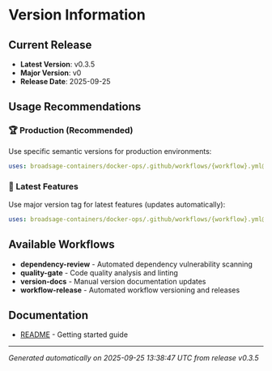 # Version Information

## Current Release

- **Latest Version**: v0.3.5
- **Major Version**: v0
- **Release Date**: 2025-09-25

## Usage Recommendations

### 🏆 Production (Recommended)

Use specific semantic versions for production environments:

```yaml
uses: broadsage-containers/docker-ops/.github/workflows/{workflow}.yml@v0.3.5
```

### 🚀 Latest Features

Use major version tag for latest features (updates automatically):

```yaml
uses: broadsage-containers/docker-ops/.github/workflows/{workflow}.yml@v0
```

## Available Workflows

- **dependency-review** - Automated dependency vulnerability scanning
- **quality-gate** - Code quality analysis and linting  
- **version-docs** - Manual version documentation updates
- **workflow-release** - Automated workflow versioning and releases

## Documentation

- [README](README.md) - Getting started guide

---
*Generated automatically on 2025-09-25 13:38:47 UTC from release v0.3.5*
